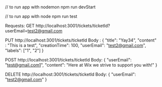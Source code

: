 // to run app with nodemon
npm run devStart

// to run app with node
npm run test

Requests:
GET
http://localhost:3001/tickets/ticketId?userEmail=test2@gmail.com

PUT
http://localhost:3001/tickets/ticketId
Body : 
{
    "title": "Yay34", "content" : "This is a test", "creationTime": 100, "userEmail": "test2@gmail.com", "labels": ["1", "2"]
}

POST
http://localhost:3001/tickets/ticketId
Body: 
{
    "userEmail": "test@gmail.com1",
    "content": "Here at Wix we strive to support you with!"
}

DELETE
http://localhost:3001/tickets/ticketId
Body: 
{
    "userEmail": "test2@gmail.com"
}